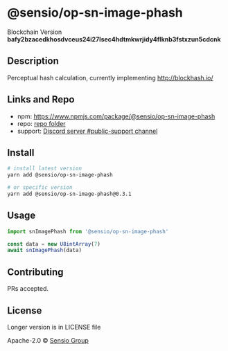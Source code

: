 # @sensio/op-sn-image-phash

Blockchain Version **bafy2bzacedkhosdvceus24i27lsec4hdtmkwrjidy4flknb3fstxzun5cdcnk**

## Description

Perceptual hash calculation, currently implementing http://blockhash.io/

## Links and Repo

- npm: https://www.npmjs.com/package/@sensio/op-sn-image-phash
- repo: [repo folder](https://gitlab.com/sensio_group/network-js/-/tree/master/operations/snImagePhash)
- support: [Discord server #public-support channel](https://discord.gg/RQ9g29y)

## Install

```sh
# install latest version
yarn add @sensio/op-sn-image-phash

# or specific version
yarn add @sensio/op-sn-image-phash@0.3.1
```

## Usage

```ts
import snImagePhash from '@sensio/op-sn-image-phash'

const data = new U8intArray(7)
await snImagePhash(data)
```

## Contributing

PRs accepted.

## License

Longer version is in LICENSE file

Apache-2.0 © [Sensio Group](https://sensio.group)
